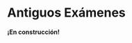 <!--
SPDX-FileCopyrightText: 2024 Pablo Portas López

SPDX-License-Identifier: CC-BY-NC-4.0
-->

# Antiguos Exámenes

<warning><b>¡En construcción!</b></warning>